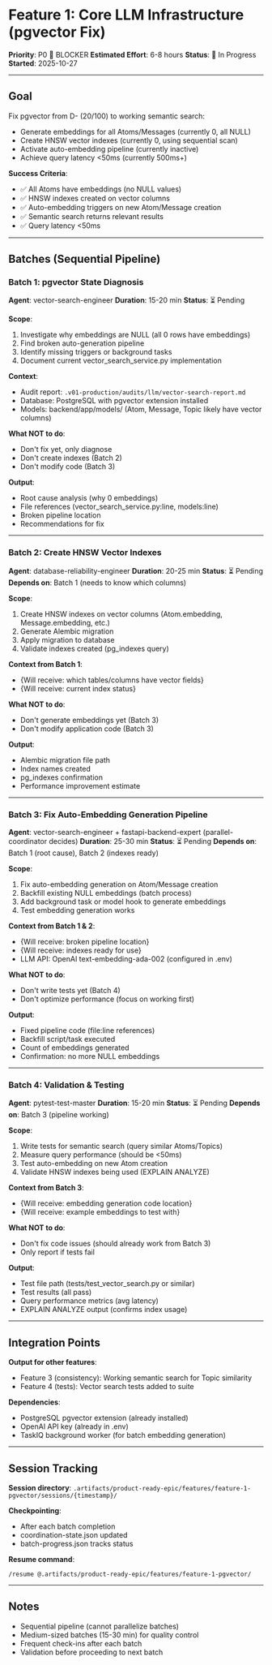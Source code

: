 # Feature 1: Core LLM Infrastructure (pgvector Fix)

**Priority**: P0 🔴 BLOCKER
**Estimated Effort**: 6-8 hours
**Status**: 🔄 In Progress
**Started**: 2025-10-27

---

## Goal

Fix pgvector from D- (20/100) to working semantic search:
- Generate embeddings for all Atoms/Messages (currently 0, all NULL)
- Create HNSW vector indexes (currently 0, using sequential scan)
- Activate auto-embedding pipeline (currently inactive)
- Achieve query latency <50ms (currently 500ms+)

**Success Criteria**:
- ✅ All Atoms have embeddings (no NULL values)
- ✅ HNSW indexes created on vector columns
- ✅ Auto-embedding triggers on new Atom/Message creation
- ✅ Semantic search returns relevant results
- ✅ Query latency <50ms

---

## Batches (Sequential Pipeline)

### Batch 1: pgvector State Diagnosis
**Agent**: vector-search-engineer
**Duration**: 15-20 min
**Status**: ⏳ Pending

**Scope**:
1. Investigate why embeddings are NULL (all 0 rows have embeddings)
2. Find broken auto-generation pipeline
3. Identify missing triggers or background tasks
4. Document current vector_search_service.py implementation

**Context**:
- Audit report: `.v01-production/audits/llm/vector-search-report.md`
- Database: PostgreSQL with pgvector extension installed
- Models: backend/app/models/ (Atom, Message, Topic likely have vector columns)

**What NOT to do**:
- Don't fix yet, only diagnose
- Don't create indexes (Batch 2)
- Don't modify code (Batch 3)

**Output**:
- Root cause analysis (why 0 embeddings)
- File references (vector_search_service.py:line, models:line)
- Broken pipeline location
- Recommendations for fix

---

### Batch 2: Create HNSW Vector Indexes
**Agent**: database-reliability-engineer
**Duration**: 20-25 min
**Status**: ⏳ Pending
**Depends on**: Batch 1 (needs to know which columns)

**Scope**:
1. Create HNSW indexes on vector columns (Atom.embedding, Message.embedding, etc.)
2. Generate Alembic migration
3. Apply migration to database
4. Validate indexes created (pg_indexes query)

**Context from Batch 1**:
- {Will receive: which tables/columns have vector fields}
- {Will receive: current index status}

**What NOT to do**:
- Don't generate embeddings yet (Batch 3)
- Don't modify application code (Batch 3)

**Output**:
- Alembic migration file path
- Index names created
- pg_indexes confirmation
- Performance improvement estimate

---

### Batch 3: Fix Auto-Embedding Generation Pipeline
**Agent**: vector-search-engineer + fastapi-backend-expert (parallel-coordinator decides)
**Duration**: 25-30 min
**Status**: ⏳ Pending
**Depends on**: Batch 1 (root cause), Batch 2 (indexes ready)

**Scope**:
1. Fix auto-embedding generation on Atom/Message creation
2. Backfill existing NULL embeddings (batch process)
3. Add background task or model hook to generate embeddings
4. Test embedding generation works

**Context from Batch 1 & 2**:
- {Will receive: broken pipeline location}
- {Will receive: indexes ready for use}
- LLM API: OpenAI text-embedding-ada-002 (configured in .env)

**What NOT to do**:
- Don't write tests yet (Batch 4)
- Don't optimize performance (focus on working first)

**Output**:
- Fixed pipeline code (file:line references)
- Backfill script/task executed
- Count of embeddings generated
- Confirmation: no more NULL embeddings

---

### Batch 4: Validation & Testing
**Agent**: pytest-test-master
**Duration**: 15-20 min
**Status**: ⏳ Pending
**Depends on**: Batch 3 (pipeline working)

**Scope**:
1. Write tests for semantic search (query similar Atoms/Topics)
2. Measure query performance (should be <50ms)
3. Test auto-embedding on new Atom creation
4. Validate HNSW indexes being used (EXPLAIN ANALYZE)

**Context from Batch 3**:
- {Will receive: embedding generation code location}
- {Will receive: example embeddings to test with}

**What NOT to do**:
- Don't fix code issues (should already work from Batch 3)
- Only report if tests fail

**Output**:
- Test file path (tests/test_vector_search.py or similar)
- Test results (all pass)
- Query performance metrics (avg latency)
- EXPLAIN ANALYZE output (confirms index usage)

---

## Integration Points

**Output for other features**:
- Feature 3 (consistency): Working semantic search for Topic similarity
- Feature 4 (tests): Vector search tests added to suite

**Dependencies**:
- PostgreSQL pgvector extension (already installed)
- OpenAI API key (already in .env)
- TaskIQ background worker (for batch embedding generation)

---

## Session Tracking

**Session directory**: `.artifacts/product-ready-epic/features/feature-1-pgvector/sessions/{timestamp}/`

**Checkpointing**:
- After each batch completion
- coordination-state.json updated
- batch-progress.json tracks status

**Resume command**:
```
/resume @.artifacts/product-ready-epic/features/feature-1-pgvector/
```

---

## Notes

- Sequential pipeline (cannot parallelize batches)
- Medium-sized batches (15-30 min) for quality control
- Frequent check-ins after each batch
- Validation before proceeding to next batch
